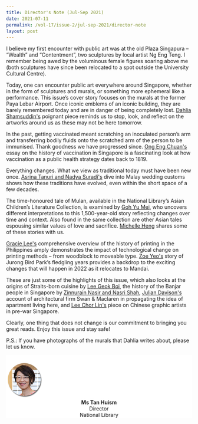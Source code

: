 ```yaml
---
title: Director's Note (Jul-Sep 2021)
date: 2021-07-11
permalink: /vol-17/issue-2/jul-sep-2021/director-note
layout: post
---
```

I believe my first encounter with public art was at the old Plaza Singapura – “Wealth” and “Contentment”, two sculptures by local artist Ng Eng Teng. I remember being awed by the voluminous female figures soaring above me (both sculptures have since been relocated to a spot outside the University Cultural Centre). 

Today, one can encounter public art everywhere around Singapore, whether in the form of sculptures and murals, or something more ephemeral like a performance. This issue’s cover story focuses on the murals at the former Paya Lebar Airport. Once iconic emblems of an iconic building, they are barely remembered today and are in danger of being completely lost. [Dahlia Shamsuddin's](/vol-17/issue-2/jul-sep-2021/murals) poignant piece reminds us to stop, look, and reflect on the artworks around us as these may not be here tomorrow.

In the past, getting vaccinated meant scratching an inoculated person’s arm and transferring bodily fluids onto the scratched arm of the person to be immunised. Thank goodness we have progressed since. [Ong Eng Chuan's](/vol-17/issue-2/jul-sep-2021/vaccinating-nation) essay on the history of vaccination in Singapore is a fascinating look at how vaccination as a public health strategy dates back to 1819.

Everything changes. What we view as traditional today must have been new once. [Asrina Tanuri and Nadya Suradi's](/vol-17/issue-2/jul-sep-2021/malay-weddings) dive into Malay wedding customs shows how these traditions have evolved, even within the short space of a few decades. 

The time-honoured tale of Mulan, available in the National Library’s Asian Children’s Literature Collection, is examined by [Goh Yu Mei](/vol-17/issue-2/jul-sep-2021/mulan-many-faces), who uncovers different interpretations to this 1,500-year-old story reflecting changes over time and context. Also found in the same collection are other Asian tales espousing similar values of love and sacrifice. [Michelle Heng](/vol-17/issue-2/jul-sep-2021/mulan-many-faces) shares some of these stories with us. 

[Gracie Lee's](/vol-17/issue-2/jul-sep-2021/early-printing) comprehensive overview of the history of printing in the Philippines amply demonstrates the impact of technological change on printing methods – from woodblock to moveable type. [Zoe Yeo's](/vol-17/issue-2/jul-sep-2021/jurong-bird-park) story of Jurong Bird Park’s fledgling years provides a backdrop to the exciting changes that will happen in 2022 as it relocates to Mandai. 

These are just some of the highlights of this issue, which also looks at the origins of Straits-born cuisine by [Lee Geok Boi](/vol-17/issue-2/jul-sep-2021/straitsborncuisine), the history of the Banjar people in Singapore by [Zinnurain Nasir and Nasri Shah](/vol-17/issue-2/jul-sep-2021/diamondtrail), [Julian Davison's](/vol-17/issue-2/jul-sep-2021/swanandmaclaren) account of architectural firm Swan &amp; Maclaren in propagating the idea of apartment living here, and [Lee Chor Lin's](/vol-17/issue-2/jul-sep-2021/chinese-artists) piece on Chinese graphic artists in pre-war Singapore.

Clearly, one thing that does not change is our commitment to bringing you great reads. Enjoy this issue and stay safe!

P.S.: If you have photographs of the murals that Dahlia writes about, please let us know.


<div style="background-color: white;">
<br>
<img style="width: 100px; height: 100px;" src="/images/Vol-16-issue-4/authors/Tan_Huism.png">
<center><b>Ms Tan Huism</b><br>Director<br>National Library</center>
</div>